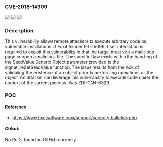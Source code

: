 ### [CVE-2018-14309](https://cve.mitre.org/cgi-bin/cvename.cgi?name=CVE-2018-14309)
![](https://img.shields.io/static/v1?label=Product&message=Foxit%20Reader&color=blue)
![](https://img.shields.io/static/v1?label=Version&message=n%2Fa&color=blue)
![](https://img.shields.io/static/v1?label=Vulnerability&message=CWE-416-Use%20After%20Free&color=brighgreen)

### Description

This vulnerability allows remote attackers to execute arbitrary code on vulnerable installations of Foxit Reader 9.1.0.5096. User interaction is required to exploit this vulnerability in that the target must visit a malicious page or open a malicious file. The specific flaw exists within the handling of the SeedValue Generic Object parameter provided to the signatureSetSeedValue function. The issue results from the lack of validating the existence of an object prior to performing operations on the object. An attacker can leverage this vulnerability to execute code under the context of the current process. Was ZDI-CAN-6329.

### POC

#### Reference
- https://www.foxitsoftware.com/support/security-bulletins.php

#### Github
No PoCs found on GitHub currently.

